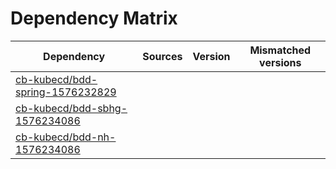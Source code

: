 # Dependency Matrix

Dependency | Sources | Version | Mismatched versions
---------- | ------- | ------- | -------------------
[cb-kubecd/bdd-spring-1576232829](https://github.com/cb-kubecd/bdd-spring-1576232829.git) |  | []() | 
[cb-kubecd/bdd-sbhg-1576234086](https://github.com/cb-kubecd/bdd-sbhg-1576234086.git) |  | []() | 
[cb-kubecd/bdd-nh-1576234086](https://github.com/cb-kubecd/bdd-nh-1576234086.git) |  | []() | 
